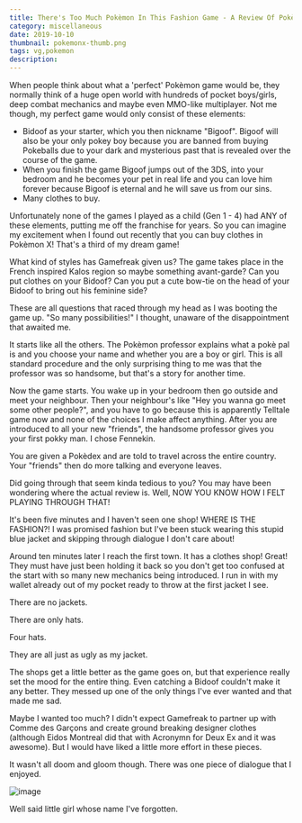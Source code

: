```yaml
---
title: There's Too Much Pokèmon In This Fashion Game - A Review Of Pokèmon X
category: miscellaneous
date: 2019-10-10
thumbnail: pokemonx-thumb.png
tags: vg,pokemon
description:
---
```


When people think about what a 'perfect' Pokèmon game would be, they normally
think of a huge open world with hundreds of pocket boys/girls, deep combat
mechanics and maybe even MMO-like multiplayer. Not me though, my perfect game
would only consist of these elements:

* Bidoof as your starter, which you then nickname "Bigoof". Bigoof will also
be your only pokey boy because you are banned from buying Pokeballs due to
your dark and mysterious past that is revealed over the course of the game.
* When you finish the game Bigoof jumps out of the 3DS, into your bedroom and
he becomes your pet in real life and you can love him forever because Bigoof
is eternal and he will save us from our sins.
* Many clothes to buy.

Unfortunately none of the games I played as a child (Gen 1 - 4) had ANY of
these elements, putting me off the franchise for years. So you can imagine my
excitement when I found out recently that you can buy clothes in Pokèmon X!
That's a third of my dream game!

What kind of styles has Gamefreak given us? The game takes place in the French
inspired Kalos region so maybe something avant-garde? Can you put clothes on
your Bidoof? Can you put a cute bow-tie on the head of your Bidoof to bring
out his feminine side?

These are all questions that raced through my head as I was booting the game
up. "So many possibilities!" I thought, unaware of the disappointment that
awaited me.

It starts like all the others. The Pokèmon professor explains what a pokè pal
is and you choose your name and whether you are a boy or girl. This is all
standard procedure and the only surprising thing to me was that the professor
was so handsome, but that's a story for another time.

Now the game starts. You wake up in your bedroom then go outside and meet your
neighbour. Then your neighbour's like "Hey you wanna go meet some other
people?", and you have to go because this is apparently Telltale game now and
none of the choices I make affect anything. After you are introduced to all
your new "friends", the handsome professor gives you your first pokky man. I
chose Fennekin.

You are given a Pokèdex and are told to travel across the entire country. Your
"friends" then do more talking and everyone leaves.

Did going through that seem kinda tedious to you? You may have been wondering
where the actual review is. Well, NOW YOU KNOW HOW I FELT PLAYING THROUGH THAT!

It's been five minutes and I haven't seen one shop! WHERE IS THE FASHION?! I
was promised fashion but I've been stuck wearing this stupid blue jacket and
skipping through dialogue I don't care about!

Around ten minutes later I reach the first town. It has a clothes shop!
Great! They must have just been holding it back so you don't get too confused
at the start with so many new mechanics being introduced. I run in with my
wallet already out of my pocket ready to throw at the first jacket I see.

There are no jackets.

There are only hats.

Four hats.

They are all just as ugly as my jacket.

The shops get a little better as the game goes on, but that experience really
set the mood for the entire thing. Even catching a Bidoof couldn't make it any
better. They messed up one of the only things I've ever wanted and that made
me sad.

Maybe I wanted too much? I didn't expect Gamefreak to partner up with Comme
des Garçons and create ground breaking designer clothes (although Eidos
Montreal did that with Acronymn for Deux Ex and it was awesome). But I would
have liked a little more effort in these pieces.

It wasn't all doom and gloom though. There was one piece of dialogue that I
enjoyed.

![image](https://cdn.halcyonnouveau.xyz/blog/img/pokemon-dialogue.png)

Well said little girl whose name I've forgotten.
